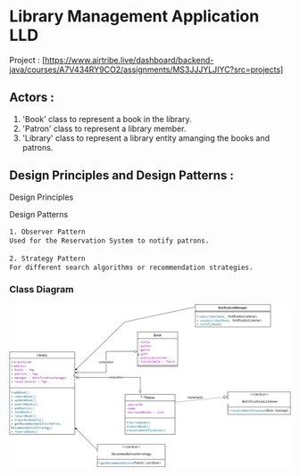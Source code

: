 # Library Management Application LLD

Project : [https://www.airtribe.live/dashboard/backend-java/courses/A7V434RY9CO2/assignments/MS3JJJYLJIYC?src=projects]

## Actors :
1. 'Book' class to represent a book in the library.
2. 'Patron' class to represent a library member.
3. 'Library' class to represent a library entity amanging the books and patrons.

## Design Principles and Design Patterns :
  Design Principles 

  Design Patterns
  
    1. Observer Pattern
    Used for the Reservation System to notify patrons.

    2. Strategy Pattern
    For different search algorithms or recommendation strategies.

<h3>Class Diagram</h3>
<img alt="PNG" src="https://github.com/gudbeek/LibraryManagementApp/blob/main/src/main/resources/LibrarayManageApp.drawio.png" />

